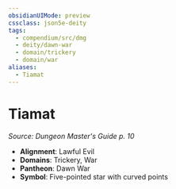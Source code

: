 ```yaml
---
obsidianUIMode: preview
cssclass: json5e-deity
tags:
  - compendium/src/dmg
  - deity/dawn-war
  - domain/trickery
  - domain/war
aliases:
  - Tiamat
---
```

# Tiamat
*Source: Dungeon Master's Guide p. 10* 

- **Alignment**: Lawful Evil
- **Domains**: Trickery, War
- **Pantheon**: Dawn War
- **Symbol**: Five-pointed star with curved points